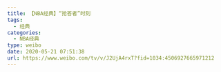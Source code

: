 ```yaml
---
title: 【NBA经典】“抢答者”时刻
tags:
  - 经典
categories:
  - NBA经典
type: weibo
date: 2020-05-21 07:51:38
url: https://www.weibo.com/tv/v/J2UjA4rxT?fid=1034:4506927665971212
---
```


<!-- more -->
